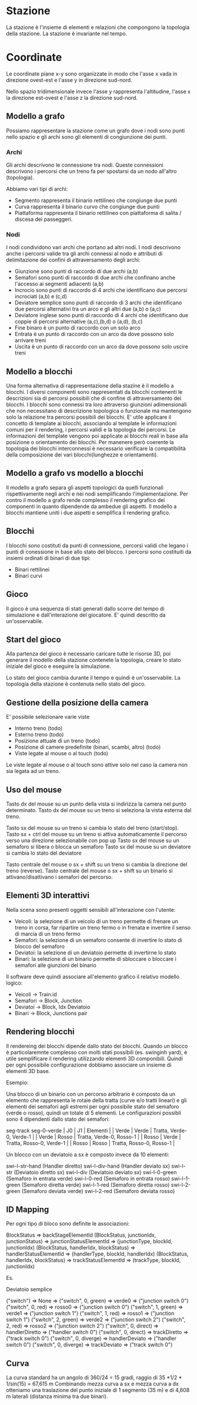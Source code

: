 
# Stazione

La stazione è l'insieme di elementi e relazioni che compongono la topologia della stazione.
La stazione è invariante nel tempo.

# Coordinate

Le coordinate piane x-y sono organizzate in modo che l'asse x vada in direzione ovest-est e l'asse y 
in direzione sud-nord.

Nello spazio tridimensionale invece l'asse y rappresenta l'altitudine, l'asse x la direzione est-ovest 
e l'asse z la direzione sud-nord.  

## Modello a grafo
Possiamo rappresentare la stazione come un grafo dove i nodi sono punti nello spazio e gli archi sono gli elementi di congiunzione dei punti.


### Archi

Gli archi descrivono le connessione tra nodi.
Queste connessioni descrivono i percorsi che un treno fa per spostarsi da un nodo all'altro (topologia). 

Abbiamo vari tipi di archi:

 * Segmento rappresenta il binario rettilineo che congiunge due punti
 * Curva rappresenta il binario curvo che congiunge due punti
 * Piattaforma rappresenta il binario rettilineo con piattaforma di salita / discesa dei passeggeri.

### Nodi
 
I nodi condividono vari archi che portano ad altri nodi.
I nodi descrivono anche i percorsi valide tra gli archi connessi al nodo e attributi di delimitazione dei confini di attraversamento degli archi:
  
  * Giunzione sono punti di raccordo di due archi (a,b)
  * Semafori sono punti di raccordo di due archi che confinano anche l'accesso ai segmenti adiacenti (a,b)
  * Incrocio sono punti di raccordo di 4 archi che identificano due percorsi incrociati (a,b) e (c,d)
  * Deviatore semplice sono punti di raccordo di 3 archi che identificano due percorsi alternativi tra un arco e gli altri due (a,b) o (a,c)
  * Deviatore inglese sono punti di raccordo di 4 archi che identificano due coppie di percorsi alternative (a,c),(b,d) o (a,d), (b,c)
  * Fine binaro è un punto di raccordo con un solo arco 
  * Entrata è un punto di raccordo con un arco da dove possono solo arrivare treni
  * Uscita è un punto di raccordo con un arco da dove possono solo uscire treni


## Modello a blocchi   

Una forma alternativa di rappresentazione della stazine è il modello a blocchi.
I diversi componenti sono rappresentati da blocchi contenenti le descrizioni sia di percorsi possibili che di confine di attraversamento dei blocchi.
I blocchi sono connessi tra loro attraverso giunzioni adimensionali che non necessitano di descrizione topologica o funzionale ma mantengono solo
la relazione tra percorsi possibili dei blocchi.
E' utile applicare il concetto di template ai blocchi, associando al template le informazioni comuni per il rendering,
i percorsi validi e la topologia dei percorsi.
Le informazioni del template vengono poi applicate ai blocchi reali in base alla posizione o orientamento dei blocchi.
Per manenere però coerente la topologia dei blocchi interconnessi è necessario verificare la compatibilità della composizione
dei vari blocchi(lunghezze e orientamenti).


## Modello a grafo vs modello a blocchi
 
Il modello a grafo separa gli aspetti topologici da quelli funzionali rispettivamente negli archi e nei nodi semplificando l'implementazione.
Per contro il modello a grafo rende complesso il rendering grafico dei componenti in quanto dipendende da ambedue gli aspetti.
Il modello a blocchi mantiene uniti i due aspetti e semplifica il rendering grafico.


## Blocchi

I blocchi sono costituti da punti di connessione, percorsi validi che legano i punti di conessione in base allo stato del blocco.
I percorsi sono costituiti da insiemi ordinati di binari di due tipi:
  * Binari rettilinei
  * Binari curvi


## Gioco

Il gioco è una sequenza di stati generati dallo scorre del tempo di simulazione e dall'interazione del giocatore.
E' quindi descritto da un'osservabile.

  
## Start del gioco

Alla partenza del gioco è necessario caricare tutte le risorse 3D, poi generare il modello della stazione contenete la
topologia, creare lo stato iniziale del gioco e eseguire la simulazione.

Lo stato del gioco cambia durante il tempo e quindi è un'osservabile.
La topologia della stazione è contenuta nello stato del gioco.

## Gestione della posizione della camera

E' possibile selezionare varie viste
  
  * Interno treno (todo)
  * Esterno treno (todo)
  * Posizione attuale di un treno (todo)
  * Posizione di camere predefinite (binari, scambi, altro) (todo)
  * Viste legate al mouse o al touch (todo)

Le viste legate al mouse o al touch sono attive solo nel caso la camera non sia legata ad un treno.

## Uso del mouse

Tasto dx del mouse su un punto della vista si indirizza la camera nel punto determinato.
Tasto dx del mouse su un treno si seleziona la vista esterna dal treno.

Tasto sx del mouse su un treno si cambia lo stato del treno (start/stop).
Tasto sx + ctrl del mouse su un treno si attiva automaticamente il percorso verso una direzione selezionabile con pop up
Tasto sx del mouse su un semaforo si libera o blocca un semaforo
Tasto sx del mouse su un deviatore si cambia lo stato del deviatore

Tasto centrale del mouse o sx + shift su un treno si cambia la direzione del treno (reverse).
Tasto centrale del mouse o sx + shift su un binario si attivano/disattivano i semafori del percorso.


## Elementi 3D interattivi

Nella scena sono presenti oggetti sensibili all'interazione con l'utente:

  * Veicoli: la selezione di un veicolo di un treno permette di frenare un treno in corsa,
    far ripartire un treno fermo o in frenata e invertire il senso di marcia di un treno fermo
  * Semafori: la selezione di un semaforo consente di invertire lo stato di blocco del semaforo
  * Deviatoi: la selezione di un deviatoio permette di invertirne lo stato
  * Binari: la selezione di un binario permette di sbloccare o bloccare i semafori alle giunzioni del binario

Il software deve quindi associare all'elemento grafico il relativo modello logico:

  * Veicoli -> Train.id
  * Semafori -> Block, Junction
  * Deviatoi -> Block, Idx Deviatoio
  * Binari -> Block, Junctions pair

## Rendering blocchi

Il rendereing dei blocchi dipende dallo stato dei blocchi.
Quando un blocco è particolaremnte complesso con molti stati possibili (es. swinginh yard), è utile semplificare
il rendering utilizzando elementi 3D componibili.
Quindi per ogni possibile configurazione dobbiamo associare un insieme di elementi 3D base.

Esempio:

Una blocco di un binario con un percorso arbitrario è composto da un elemento che rappresenta le rotaie della tratta (curve e/o tratti lineari) e gli elementi dei semafori agli estremi per ogni possibile stato del semaforo (verde o rosso), quindi un totale di 5 elementi.
Le configurazioni possibli sono 4 dipendenti dallo stato dei semafori:

seg-track
seg-0-verde
| J0    | J1    | Elementi                 |
| Verde | Verde | Tratta, Verde-0, Verde-1 |
| Verde | Rosso | Tratta, Verde-0, Rosso-1 |
| Rosso | Verde | Tratta, Rosso-0, Verde-1 |
| Rosso | Rosso | Tratta, Rosso-0, Rosso-1 |

Un blocco con un deviatoio a sx è composto invece da 10 elementi:

swi-l-str-hand (Handler diretto)
swi-l-div-hand (Handler deviato sx)
swi-l-str (Deviatoio diretto sx)
swi-l-div (Deviatoio deviato sx)
swi-l-0-green (Semaforo in entrata verde)
swi-l-0-red (Semaforo in entrata rosso)
swi-l-1-green (Semaforo diretta verde)
swi-l-1-red (Semaforo diretta rosso)
swi-l-2-green (Semaforo deviata verde)
swi-l-2-red (Semaforo deviata rosso)


## ID Mapping

Per ogni tipo di bloco sono definite le associazioni:

BlockStatus => backStageElementId
(BlockStatus, junctionIdx, junctionStatus) => junctionStatusElementId => (junctionType, blockId, junctionIdx)
(BlockStatus, handlerIdx, blockStatus) => handlerStatusElementId => (handlerType, blockId, handlerIdx)
(BlockStatus, handlerIdx, blockStatus) => trackStatusElementId => (trackType, blockId, junctionIdx)

Es.

Deviatoio semplice



("switch") => None =>
("switch", 0, green) => verde0 => ("junction switch 0")
("switch", 0, red) => rosso0 => ("junction switch 0")
("switch", 1, green) => verde1 => ("junction switch 1")
("switch", 1, red) => rosso1 => ("junction switch 1")
("switch", 2, green) => verde2 => ("junction switch 2")
("switch", 2, red) => rosso2 => ("junction switch 2")
("switch", 0, direct) => handlerDiretto => ("handler switch 0")
("switch", 0, direct) => trackDiretto => ("track switch 0")
("switch", 0, diverge) => handlerDeviato => ("handler switch 0")
("switch", 0, diverge) => trackDeviato => ("track switch 0")

## Curva

La curva standard ha un angolo di 360/24 = 15 gradi, raggio di 35 *1/2 * 1/sin(15) = 67,615 m
Combinando mezza curva a sx e mezza curva a dx otteniamo una traslazione del punto iniziale di 1 segmento (35 m) e di 
4,608 m laterali (distanza minima tra due binari).


  

